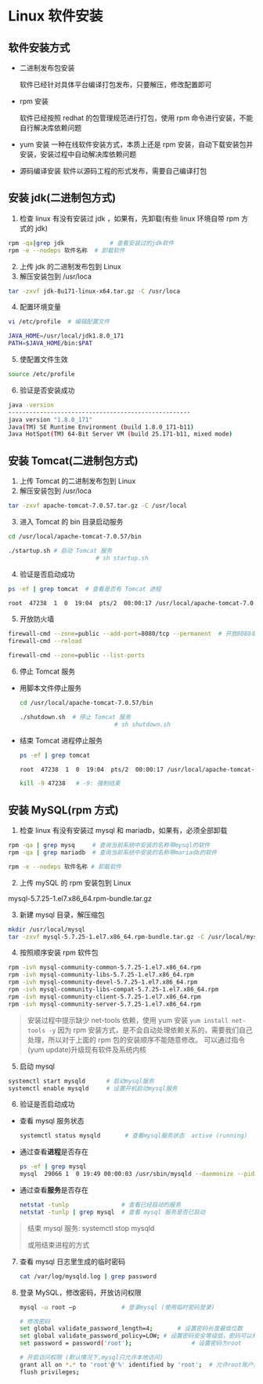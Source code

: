 # Linux 软件安装

## 软件安装方式

- 二进制发布包安装

  软件已经针对具体平台编译打包发布，只要解压，修改配置即可

- rpm 安装

  软件已经按照 redhat 的包管理规范进行打包，使用 rpm 命令进行安装，不能自行解决库依赖问题

- yum 安装
  一种在线软件安装方式，本质上还是 rpm 安装，自动下载安装包并安装，安装过程中自动解决库依赖问题

- 源码编译安装
  软件以源码工程的形式发布，需要自己编译打包

## 安装 jdk(二进制包方式)

1. 检查 linux 有没有安装过 jdk ，如果有，先卸载(有些 linux 环境自带 rpm 方式的 jdk)

```bash
rpm -qa|grep jdk  			 # 查看安装过的jdk软件
rpm -e --nodeps 软件名称  # 卸载软件
```

2. 上传 jdk 的二进制发布包到 Linux
3. 解压安装包到 /usr/loca

```bash
tar -zxvf jdk-8u171-linux-x64.tar.gz -C /usr/loca
```

4. 配置环境变量

```bash
vi /etc/profile  # 编辑配置文件

JAVA_HOME=/usr/local/jdk1.8.0_171
PATH=$JAVA_HOME/bin:$PAT
```

5. 使配置文件生效

```bash
source /etc/profile
```

6. 验证是否安装成功

```bash
java -version
----------------------------------------------------
java version "1.8.0_171"
Java(TM) SE Runtime Environment (build 1.8.0_171-b11)
Java HotSpot(TM) 64-Bit Server VM (build 25.171-b11, mixed mode)
```

## 安装 Tomcat(二进制包方式)

1. 上传 Tomcat 的二进制发布包到 Linux
2. 解压安装包到 /usr/loca

```bash
tar -zxvf apache-tomcat-7.0.57.tar.gz -C /usr/local
```

3. 进入 Tomcat 的 bin 目录启动服务

```bash
cd /usr/local/apache-tomcat-7.0.57/bin

./startup.sh # 启动 Tomcat 服务
						 # sh startup.sh
```

4. 验证是否启动成功

```bash
ps -ef | grep tomcat  # 查看是否有 Tomcat 进程

root  47238  1  0  19:04  pts/2  00:00:17 /usr/local/apache-tomcat-7.0.57/...
```

5. 开放防火墙

```bash
firewall-cmd --zone=public --add-port=8080/tcp --permanent  # 开放8080端口
firewall-cmd --reload																				# 立即生效

firewall-cmd --zone=public --list-ports											# 查看开放的端口
```

6. 停止 Tomcat 服务

- 用脚本文件停止服务

  ```bash
  cd /usr/local/apache-tomcat-7.0.57/bin

  ./shutdown.sh  # 停止 Tomcat 服务
  							 # sh shutdown.sh
  ```

- 结束 Tomcat 进程停止服务

  ```bash
  ps -ef | grep tomcat

  root  47238  1  0  19:04  pts/2  00:00:17 /usr/local/apache-tomcat-7.0.57/...

  kill -9 47238   # -9: 强制结束
  ```

## 安装 MySQL(rpm 方式)

1. 检查 linux 有没有安装过 mysql 和 mariadb，如果有，必须全部卸载

```bash
rpm -qa | grep mysq     # 查询当前系统中安装的名称带mysql的软件
rpm -qa | grep mariadb  # 查询当前系统中安装的名称带mariadb的软件

rpm -e --nodeps 软件名称 # 卸载软件
```

2. 上传 mySQL 的 rpm 安装包到 Linux

mysql-5.7.25-1.el7.x86_64.rpm-bundle.tar.gz

3. 新建 mysql 目录，解压缩包

```bash
mkdir /usr/local/mysql
tar -zxvf mysql-5.7.25-1.el7.x86_64.rpm-bundle.tar.gz -C /usr/local/mysql
```

4. 按照顺序安装 rpm 软件包

```bash
rpm -ivh mysql-community-common-5.7.25-1.el7.x86_64.rpm
rpm -ivh mysql-community-libs-5.7.25-1.el7.x86_64.rpm
rpm -ivh mysql-community-devel-5.7.25-1.el7.x86_64.rpm
rpm -ivh mysql-community-libs-compat-5.7.25-1.el7.x86_64.rpm
rpm -ivh mysql-community-client-5.7.25-1.el7.x86_64.rpm
rpm -ivh mysql-community-server-5.7.25-1.el7.x86_64.rpm
```

> 安装过程中提示缺少 net-tools 依赖，使用 yum 安装 `yum install net-tools -y`
> 因为 rpm 安装方式，是不会自动处理依赖关系的，需要我们自己处理，所以对于上面的 rpm 包的安装顺序不能随意修改。
> 可以通过指令(yum update)升级现有软件及系统内核

5. 启动 mysql

```bash
systemctl start mysqld		# 启动mysql服务
systemctl enable mysqld		# 设置开机启动mysql服务
```

6. 验证是否启动成功

- 查看 mysql 服务状态

  ```bash
  systemctl status mysqld		# 查看mysql服务状态  active (running)
  ```

- 通过查看**进程**是否存在

  ```bash
  ps -ef | grep mysql
  mysql  29066 1  0 19:49 00:00:03 /usr/sbin/mysqld --daemonize --pid-file=/var/run/mysqld/mysqld.pid

  ```

- 通过查看**服务**是否存在

  ```bash
  netstat -tunlp               # 查看已经启动的服务
  netstat -tunlp | grep mysql  # 查看 mysql 服务是否已启动
  ```

> 结束 mysql 服务: systemctl stop mysqld
>
> 或用结束进程的方式

7. 查看 mysql 日志里生成的临时密码

   ```bash
   cat /var/log/mysqld.log | grep password
   ```

8. 登录 MySQL，修改密码，开放访问权限

   ```bash
   mysql -u root –p				# 登录mysql (使用临时密码登录)

   # 修改密码
   set global validate_password_length=4;		# 设置密码长度最低位数
   set global validate_password_policy=LOW;	# 设置密码安全等级低，密码可以修改成root
   set password = password('root');					# 设置密码为root

   # 开启访问权限 (默认情况下,mysql只允许本地访问)
   grant all on *.* to 'root'@'%' identified by 'root';  # 允许root账户用root密码从任意地址连接
   flush privileges;													# 刷新权限，使之生效
   ```
